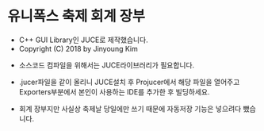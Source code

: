 # 유니폭스 축제 회계 장부

* C++ GUI Library인 JUCE로 제작했습니다.
* Copyright (C) 2018 by Jinyoung Kim

- 소스코드 컴파일을 위해서는 JUCE라이브러리가 필요합니다.
- .jucer파일을 같이 올리니 JUCE설치 후 Projucer에서 해당 파일을 열어주고 Exporters부분에서 본인이 사용하는 IDE를 추가한 후 빌딩하세요.

- 회계 장부지만 사실상 축제날 당일에만 쓰기 때문에 자동저장 기능은 넣으려다 뺐습니다. 

